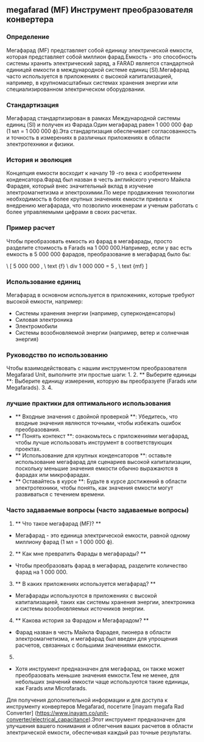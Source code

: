 ## megafarad (MF) Инструмент преобразователя конвертера

### Определение
Мегафарад (MF) представляет собой единицу электрической емкости, которая представляет собой миллион фарад.Емкость - это способность системы хранить электрический заряд, а FARAD является стандартной единицей емкости в международной системе единиц (SI).Мегафарад часто используется в приложениях с высокой капитализацией, например, в крупномасштабных системах хранения энергии или специализированном электрическом оборудовании.

### Стандартизация
Мегафарад стандартизирован в рамках Международной системы единиц (SI) и получен из Фарада.Один мегафарад равен 1 000 000 фар (1 мл = 1 000 000 ф).Эта стандартизация обеспечивает согласованность и точность в измерениях в различных приложениях в области электротехники и физики.

### История и эволюция
Концепция емкости восходит к началу 19 -го века с изобретением конденсатора.Фарад был назван в честь английского ученого Майкла Фарадея, который внес значительный вклад в изучение электромагнетизма и электрохимии.По мере продвижения технологии необходимость в более крупных значениях емкости привела к внедрению мегафарада, что позволило инженерам и ученым работать с более управляемыми цифрами в своих расчетах.

### Пример расчет
Чтобы преобразовать емкость из фарад в мегафарады, просто разделите стоимость в Farads на 1 000 000.Например, если у вас есть емкость в 5 000 000 фарадов, преобразование в мегафарад было бы:

\ [
5 000 000 \, \ text {f} \ div 1 000 000 = 5 \, \ text {mf}
\]

### Использование единиц
Мегафарад в основном используется в приложениях, которые требуют высокой емкости, например:
- Системы хранения энергии (например, суперконденсаторы)
- Силовая электроника
- Электромобили
- Системы возобновляемой энергии (например, ветер и солнечная энергия)

### Руководство по использованию
Чтобы взаимодействовать с нашим инструментом преобразователя Megafarad Unit, выполните эти простые шаги:
1.
2. ** Выберите единицы **: Выберите единицу измерения, которую вы преобразуете (Farads или Megafarads).
3.
4.

### лучшие практики для оптимального использования
- ** Входные значения с двойной проверкой **: Убедитесь, что входные значения являются точными, чтобы избежать ошибок преобразования.
- ** Понять контекст **: ознакомьтесь с приложениями мегафарад, чтобы лучше использовать инструмент в соответствующих проектах.
- ** Использование для крупных конденсаторов **: оставьте использование мегафарад для сценариев высокой капитализации, поскольку меньшие значения емкости обычно выражаются в фарадах или микрофарадах.
- ** Оставайтесь в курсе **: Будьте в курсе достижений в области электротехники, чтобы понять, как значения емкости могут развиваться с течением времени.

### Часто задаваемые вопросы (часто задаваемые вопросы)

1. ** Что такое мегафарад (MF)? **
- Мегафарад - это единица электрической емкости, равной одному миллиону фарад (1 мл = 1 000 000 ф).

2. ** Как мне превратить Фарады в мегафарады? **
- Чтобы преобразовать фарад в мегафарад, разделите количество фарад на 1 000 000.

3. ** В каких приложениях используется мегафарад? **
- Мегафарады используются в приложениях с высокой капитализацией, таких как системы хранения энергии, электроника и системы возобновляемых источников энергии.

4. ** Какова история за Фарадом и Мегафарадом? **
- Фарад назван в честь Майкла Фарадея, пионера в области электромагнетизма, и мегафарад был введен для упрощения расчетов, связанных с большими значениями емкости.

5.
- Хотя инструмент предназначен для мегафарад, он также может преобразовать меньшие значения емкости.Тем не менее, для небольших значений емкости чаще используются такие единицы, как Farads или Microfarads.

Для получения дополнительной информации и для доступа к инструменту конвертеров Megafarad, посетите [inayam megafa Rad Converter] (https://www.inayam.co/unit-converter/electrical_capacitance).Этот инструмент предназначен для улучшения вашего понимания и облегчения ваших расчетов в области электрической емкости, обеспечивая каждый раз точные результаты.